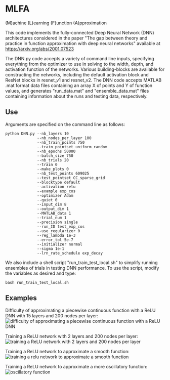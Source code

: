 # MLFA 
(M)achine (L)earning (F)unction (A)pproximation

This code implements the fully-connected Deep Neural Network (DNN) architectures considered in the paper "The gap between theory and practice in function approximation with deep neural networks" available at https://arxiv.org/abs/2001.07523

The DNN.py code accepts a variety of command line inputs, specifying everything from
the optimizer to use in solving to the width, depth, and activation function of the networks.
Various building-blocks are available for constructing the networks, including the default
activation block and ResNet blocks in resnet_v1 and resnet_v2. The DNN code accepts
MATLAB .mat format data files containing an array X of points and Y of function values, and
generates "run_data.mat" and "ensemble_data.mat" files containing information about the runs
and testing data, respectively.

## Use

Arguments are specified on the command line as follows: 

```
python DNN.py --nb_layers 10 
              --nb_nodes_per_layer 100 
              --nb_train_points 750 
              --train_pointset uniform_random 
              --nb_epochs 50000 
              --batch_size 750 
              --nb_trials 20 
              --train 0 
              --make_plots 0 
              --nb_test_points 609025 
              --test_pointset CC_sparse_grid 
              --blocktype default 
              --activation relu 
              --example exp_cos 
              --optimizer Adam 
              --quiet 0 
              --input_dim 8 
              --output_dim 1 
              --MATLAB_data 1 
              --trial_num 1 
              --precision single 
              --run_ID test_exp_cos 
              --use_regularizer 0 
              --reg_lambda 1e-3 
              --error_tol 5e-7 
              --initializer normal 
              --sigma 1e-1 
              --lrn_rate_schedule exp_decay
```

We also include a shell script "run_train_test_local.sh" to simplify running ensembles of trials in testing DNN performance. To use the script, modify the variables as desired and type:

```
bash run_train_test_local.sh
```

## Examples

Difficulty of approximating a piecewise continuous function with a ReLU DNN with 15 layers and 200 nodes per layer:
![difficulty of approximating a piecewise continuous function with a ReLU DNN](https://github.com/ndexter/MLFA/blob/master/images/piecewise_function_opt_difficulties.gif)

Training a ReLU network with 2 layers and 200 nodes per layer:
![training a ReLU network with 2 layers and 200 nodes per layer](https://github.com/ndexter/MLFA/blob/master/images/relu_NN_2x200.gif)

Training a ReLU network to approximate a smooth function:
![training a relu network to approximate a smooth function](https://github.com/ndexter/MLFA/blob/master/images/smooth_function.gif)

Training a ReLU network to approximate a more oscillatory function:
![oscillatory function](https://github.com/ndexter/MLFA/blob/master/images/smooth_oscillatory_function.gif)
